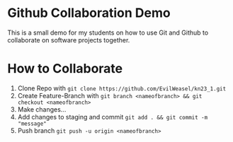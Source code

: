# Github Collaboration Demo

This is a small demo for my students on how to use Git and Github to collaborate on software projects together.


# How to Collaborate

1. Clone Repo with `git clone https://github.com/EvilWeasel/kn23_1.git`
2. Create Feature-Branch with `git branch <nameofbranch> && git checkout <nameofbranch>`
3. Make changes...
4. Add changes to staging and commit `git add . && git commit -m "message"`
5. Push branch `git push -u origin <nameofbranch>`